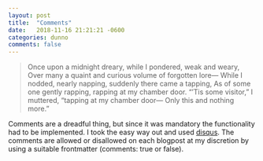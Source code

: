 ```yaml
---
layout: post
title:  "Comments"
date:   2018-11-16 21:21:21 -0600
categories: dunno
comments: false
---
```

>Once upon a midnight dreary, while I pondered, weak and weary,
>Over many a quaint and curious volume of forgotten lore—
>While I nodded, nearly napping, suddenly there came a tapping,
>As of some one gently rapping, rapping at my chamber door.
>“’Tis some visitor,” I muttered, “tapping at my chamber door—
>Only this and nothing more.”


Comments are a dreadful thing, but since it was mandatory the functionality had to be implemented. I took the easy way out and used [disqus](https://disqus.com/). The comments are allowed or disallowed on each blogpost at my discretion by using a suitable frontmatter (comments: true or false). 